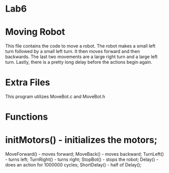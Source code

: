 Lab6
====

Moving Robot
===
This file contains the code to move a robot. The robot makes a small left turn followed by a small left turn. It then moves forward and then backwards.
The last two movements are a large right turn and a large left turn. Lastly, there is a pretty long delay before the actions begin again. 

Extra Files
===
This program utilizes MoveBot.c and MoveBot.h

Functions
===
initMotors() - initializes the motors;
=
MoveForward() - moves forward;
MoveBack() - moves backward;
TurnLeft() - turns left;
TurnRight() - turns right;
StopBot() - stops the robot;
Delay() - does an action for 1000000 cycles;
ShortDelay() - half of Delay();
